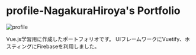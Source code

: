 # profile-NagakuraHiroya's Portfolio
![profile](https://user-images.githubusercontent.com/66972481/104795467-e70c2600-57f1-11eb-8964-0c6eff80a281.jpg)

Vue.js学習用に作成したポートフォリオです。
UIフレームワークにVuetify、ホスティングにFirebaseを利用しました。
